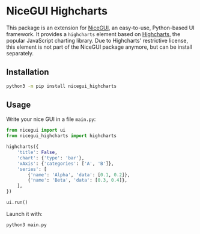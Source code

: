# NiceGUI Highcharts

This package is an extension for [NiceGUI](https://github.com/zauberzeug/nicegui), an easy-to-use, Python-based UI framework.
It provides a `highcharts` element based on [Highcharts](https://www.highcharts.com/), the popular JavaScript charting library.
Due to Highcharts' restrictive license, this element is not part of the NiceGUI package anymore, but can be install separately.

## Installation

```bash
python3 -m pip install nicegui_highcharts
```

## Usage

Write your nice GUI in a file `main.py`:

```py
from nicegui import ui
from nicegui_highcharts import highcharts

highcharts({
    'title': False,
    'chart': {'type': 'bar'},
    'xAxis': {'categories': ['A', 'B']},
    'series': [
        {'name': 'Alpha', 'data': [0.1, 0.2]},
        {'name': 'Beta', 'data': [0.3, 0.4]},
    ],
})

ui.run()
```

Launch it with:

```bash
python3 main.py
```

